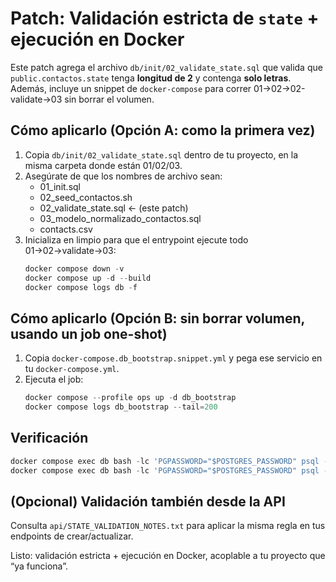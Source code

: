 # Patch: Validación estricta de `state` + ejecución en Docker

Este patch agrega el archivo `db/init/02_validate_state.sql` que valida que `public.contactos.state` tenga
**longitud de 2** y contenga **solo letras**. Además, incluye un snippet de `docker-compose` para correr
01→02→02-validate→03 sin borrar el volumen.

## Cómo aplicarlo (Opción A: como la primera vez)
1) Copia `db/init/02_validate_state.sql` dentro de tu proyecto, en la misma carpeta donde están 01/02/03.
2) Asegúrate de que los nombres de archivo sean:
   - 01_init.sql
   - 02_seed_contactos.sh
   - 02_validate_state.sql   ← (este patch)
   - 03_modelo_normalizado_contactos.sql
   - contacts.csv
3) Inicializa en limpio para que el entrypoint ejecute todo 01→02→validate→03:
   ```powershell
   docker compose down -v
   docker compose up -d --build
   docker compose logs db -f
   ```

## Cómo aplicarlo (Opción B: sin borrar volumen, usando un job one-shot)
1) Copia `docker-compose.db_bootstrap.snippet.yml` y pega ese servicio en tu `docker-compose.yml`.
2) Ejecuta el job:
   ```powershell
   docker compose --profile ops up -d db_bootstrap
   docker compose logs db_bootstrap --tail=200
   ```

## Verificación
```powershell
docker compose exec db bash -lc 'PGPASSWORD="$POSTGRES_PASSWORD" psql -U "$POSTGRES_USER" -d "$POSTGRES_DB" -c "SELECT COUNT(*) FROM public.contactos;"'
docker compose exec db bash -lc 'PGPASSWORD="$POSTGRES_PASSWORD" psql -U "$POSTGRES_USER" -d "$POSTGRES_DB" --pset=pager=off -c "SELECT * FROM public.v_contactos_flat LIMIT 5;"'
```

## (Opcional) Validación también desde la API
Consulta `api/STATE_VALIDATION_NOTES.txt` para aplicar la misma regla en tus endpoints de crear/actualizar.

Listo: validación estricta + ejecución en Docker, acoplable a tu proyecto que “ya funciona”.
